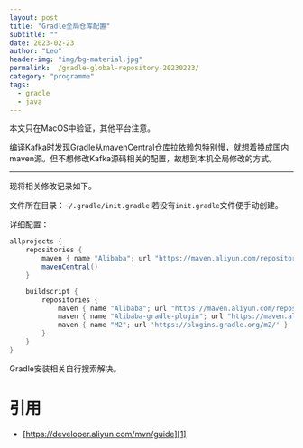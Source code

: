 ```yaml
---
layout: post
title: "Gradle全局仓库配置"
subtitle: ""
date: 2023-02-23
author: "Leo"
header-img: "img/bg-material.jpg"
permalink:  /gradle-global-repository-20230223/
category: "programme"
tags: 
  - gradle
  - java
---
```


本文只在MacOS中验证，其他平台注意。

编译Kafka时发现Gradle从mavenCentral仓库拉依赖包特别慢，就想着换成国内maven源。但不想修改Kafka源码相关的配置，故想到本机全局修改的方式。

---
现将相关修改记录如下。

文件所在目录：`~/.gradle/init.gradle`
若没有`init.gradle`文件便手动创建。

详细配置：
```gradle
allprojects {
    repositories {
        maven { name "Alibaba"; url "https://maven.aliyun.com/repository/public" }        
        mavenCentral()
    }

    buildscript {
        repositories {
            maven { name "Alibaba"; url "https://maven.aliyun.com/repository/public" }
            maven { name "Alibaba-gradle-plugin"; url "https://maven.aliyun.com/repository/gradle-plugin"}
            maven { name "M2"; url 'https://plugins.gradle.org/m2/' }
        }
    }
}

```

Gradle安装相关自行搜索解决。


# 引用
- [https://developer.aliyun.com/mvn/guide][1]



[1]: https://developer.aliyun.com/mvn/guide